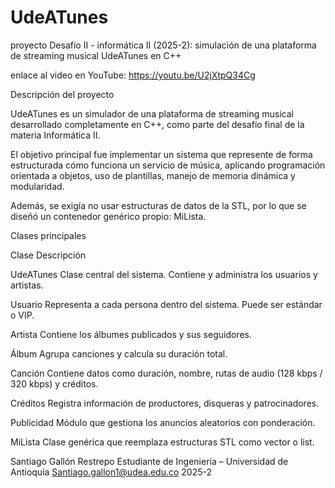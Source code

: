 # UdeATunes

proyecto Desafío II - informática II (2025-2): simulación de una plataforma de streaming musical UdeATunes en C++

enlace al video en YouTube: https://youtu.be/U2jXtpQ34Cg



Descripción del proyecto



UdeATunes es un simulador de una plataforma de streaming musical desarrollado completamente en C++, como parte del desafío final de la materia Informática II.



El objetivo principal fue implementar un sistema que represente de forma estructurada cómo funciona un servicio de música, aplicando programación orientada a objetos, uso de plantillas, manejo de memoria dinámica y modularidad.

Además, se exigía no usar estructuras de datos de la STL, por lo que se diseñó un contenedor genérico propio: MiLista<T>.





Clases principales



Clase	        Descripción



UdeATunes	Clase central del sistema. Contiene y administra los usuarios y artistas.

Usuario	        Representa a cada persona dentro del sistema. Puede ser estándar o VIP.

Artista	        Contiene los álbumes publicados y sus seguidores.

Álbum	        Agrupa canciones y calcula su duración total.

Canción	        Contiene datos como duración, nombre, rutas de audio (128 kbps / 320 kbps) y créditos.

Créditos	Registra información de productores, disqueras y patrocinadores.

Publicidad	Módulo que gestiona los anuncios aleatorios con ponderación.

MiLista<T>	Clase genérica que reemplaza estructuras STL como vector o list.


Santiago Gallón Restrepo
Estudiante de Ingeniería – Universidad de Antioquia
Santiago.gallon1@udea.edu.co
2025-2


